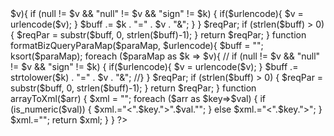 <?php
//---------------------------------------------------------
//---------------------------------------------------------

class CommonUtil{
	/**
	 * 
	 * 
	 * @param toURL
	 * @param paras
	 * @return
	 */
	function genAllUrl($toURL, $paras) {
		$allUrl = null;
		if(null == $toURL){
			die("toURL is null");
		}
		if (strripos($toURL,"?") =="") {
			$allUrl = $toURL . "?" . $paras;
		}else {
			$allUrl = $toURL . "&" . $paras;
		}

		return $allUrl;
	}
	function create_noncestr( $length = 16 ) {  
		$chars = "abcdefghijklmnopqrstuvwxyzABCDEFGHIJKLMNOPQRSTUVWXYZ0123456789";  
		$str ="";  
		for ( $i = 0; $i < $length; $i++ )  {  
			$str.= substr($chars, mt_rand(0, strlen($chars)-1), 1);  
			//$str .= $chars[ mt_rand(0, strlen($chars) - 1) ];  
		}  
		return $str;  
	}
	/**
	 * 
	 * 
	 * @param src
	 * @param token
	 * @return
	 */
	function splitParaStr($src, $token) {
		$resMap = array();
		$items = explode($token,$src);
		foreach ($items as $item){
			$paraAndValue = explode("=",$item);
			if ($paraAndValue != "") {
				$resMap[$paraAndValue[0]] = $parameterValue[1];
			}
		}
		return $resMap;
	}
	
	/**
	 * trim 
	 * 
	 * @param value
	 * @return
	 */
	function trimString($value){
		$ret = null;
		if (null != $value) {
			$ret = $value;
			if (strlen($ret) == 0) {
				$ret = null;
			}
		}
		return $ret;
	}
	
	function formatQueryParaMap($paraMap, $urlencode){
		$buff = "";
		ksort($paraMap);
		foreach ($paraMap as $k => $v){
			if (null != $v && "null" != $v && "sign" != $k) {
			    if($urlencode){
				   $v = urlencode($v);
				}
				$buff .= $k . "=" . $v . "&";
			}
		}
		$reqPar;
		if (strlen($buff) > 0) {
			$reqPar = substr($buff, 0, strlen($buff)-1);
		}
		return $reqPar;
	}
	function formatBizQueryParaMap($paraMap, $urlencode){
		$buff = "";
		ksort($paraMap);
		foreach ($paraMap as $k => $v){
		//	if (null != $v && "null" != $v && "sign" != $k) {
			    if($urlencode){
				   $v = urlencode($v);
				}
				$buff .= strtolower($k) . "=" . $v . "&";
			//}
		}
		$reqPar;
		if (strlen($buff) > 0) {
			$reqPar = substr($buff, 0, strlen($buff)-1);
		}
		return $reqPar;
	}
	function arrayToXml($arr)
    {
        $xml = "<xml>";
        foreach ($arr as $key=>$val)
        {
        	 if (is_numeric($val))
        	 {
        	 	$xml.="<".$key.">".$val."</".$key.">"; 

        	 }
        	 else
        	 	$xml.="<".$key."><![CDATA[".$val."]]></".$key.">";  
        }
        $xml.="</xml>";
        return $xml; 
    }
	
}

?>
